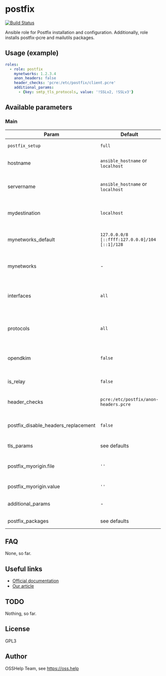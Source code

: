 # postfix

[![Build Status](https://drone.osshelp.ru/api/badges/ansible/postfix/status.svg)](https://drone.osshelp.ru/ansible/postfix)

Ansible role for Postfix installation and configuration. Additionally, role installs postfix-pcre and mailutils packages.

## Usage (example)

```yaml
roles:
  - role: postfix
    mynetworks: 1.2.3.4
    anon_headers: false
    header_checks: 'pcre:/etc/postfix/client.pcre'
    additional_params:
      - {key: smtp_tls_protocols, value: '!SSLv2, !SSLv3'}
```

## Available parameters

### Main

| Param | Default | Description |
| -------- | -------- | -------- |
| `postfix_setup` | `full` | See [OSSHelp KB article](https://oss.help/kb4895) |
| hostname | `ansible_hostname` or `localhost` | Will be used for `myhostname` param in main configuration file. |
| servername | `ansible_hostname` or `localhost` | Will be used for Subject header replacement in mails from cron. |
| mydestination | `localhost` | Will be used for `mydestination` param in main configuration file. |
| mynetworks_default| `127.0.0.0/8 [::ffff:127.0.0.0]/104 [::1]/128` | Will be used as default contents of `mynetworks` param in main configuration file. |
| mynetworks | - | Could be used for adding addresses to `mynetworks` param in main configuration file. |
| interfaces | `all` | Will be used as default contents of `inet_interfaces` param in main configuration file. |
| protocols | `all` | Will be used as default contents of `inet_protocols` param in main configuration file. |
| opendkim | `false` | Whether to generate the default section for OpenDKIM in main configuration file. |
| is_relay | `false` | Whether to anonymize headers in outgoing emails. |
| header_checks | `pcre:/etc/postfix/anon-headers.pcre` | String pointing to file with regexps for headers replacement. |
| postfix_disable_headers_replacement | `false` | Whether to disable headers replacement completely (even for cron emails) |
| tls_params | see defaults | Key-value array with default TLS params. |
| postfix_myorigin.file | `''` | Absolute path to file for usage as `myorigin` param value in main configuration file. |
| postfix_myorigin.value | `''` | Contents of `postfix_myorigin.file`. |
| additional_params | - | Key-value array for adding parameters to main configuration file. |
| postfix_packages | see defaults | List of packages to install |

## FAQ

None, so far.

## Useful links

- [Official documentation](http://www.postfix.org/BASIC_CONFIGURATION_README.html)
- [Our article](https://oss.help/kb891)

## TODO

Nothing, so far.

## License

GPL3

## Author

OSSHelp Team, see <https://oss.help>
